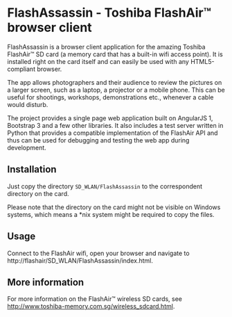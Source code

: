 # FlashAssassin - Toshiba FlashAir™ browser client


FlashAssassin is a browser client application for the amazing Toshiba
FlashAir™ SD card (a memory card that has a built-in wifi access point).
It is installed right on the card itself and can easily be used with any
HTML5-compliant browser.

The app allows photographers and their audience to review the pictures on a
larger screen, such as a laptop, a projector or a mobile phone. This can be
useful for shootings, workshops, demonstrations etc., whenever a cable would
disturb.

The project provides a single page web application built on AngularJS 1,
Bootstrap 3 and a few other libraries.
It also includes a test server written in Python that provides a compatible
implementation of the FlashAir API and thus can be used for debugging and
testing the web app during development.


## Installation

Just copy the directory `SD_WLAN/FlashAssassin` to the correspondent
directory on the card.

Please note that the directory on the card might not be visible on Windows
systems, which means a *nix system might be required to copy the files.


## Usage

Connect to the FlashAir wifi, open your browser and navigate to
http://flashair/SD_WLAN/FlashAssassin/index.html.


## More information

For more information on the FlashAir™ wireless SD cards, see
http://www.toshiba-memory.com.sg/wireless_sdcard.html.

